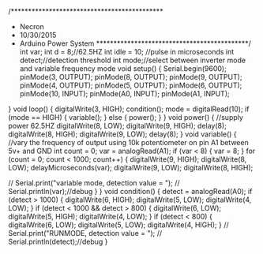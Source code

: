 
/********************************************
 * Necron
 * 10/30/2015
 * Arduino Power System
 ********************************************/
int var;
int d = 8;//62.5HZ
int idle = 10; //pulse in microseconds
int detect;//detection threshold
int mode;//select between inverter mode and variable frequency mode
void setup() {
  Serial.begin(9600);
  pinMode(3, OUTPUT);
  pinMode(8, OUTPUT);
  pinMode(9, OUTPUT);
  pinMode(4, OUTPUT);
  pinMode(5, OUTPUT);
  pinMode(6, OUTPUT);
  pinMode(10, INPUT);
  pinMode(A0, INPUT);
  pinMode(A1, INPUT);


}
void loop() {
  digitalWrite(3, HIGH);
  condition();
  mode = digitalRead(10);
  if (mode == HIGH) {
    variable();
  }
  else {
    power();
  }
}
void power() { //supply power 62.5HZ
  digitalWrite(8, LOW);
  digitalWrite(9, HIGH);
  delay(8);
  digitalWrite(8, HIGH);
  digitalWrite(9, LOW);
  delay(8);
}
void variable() { //vary the frequency of output using 10k potentiometer on pin A1 between 5v+ and GND
  int count = 0;
  var = analogRead(A1);
  if (var < 8) {
    var = 8;
  }
  for (count = 0; count < 1000; count++) {
    digitalWrite(9, HIGH);
    digitalWrite(8, LOW);
    delayMicroseconds(var);
    digitalWrite(9, LOW);
    digitalWrite(8, HIGH);

//    Serial.print("variable mode, detection value =  ");
//    Serial.println(var);//debug
  }
}
void condition() {
  detect = analogRead(A0);
  if (detect > 1000) {
    digitalWrite(6, HIGH);
    digitalWrite(5, LOW);
    digitalWrite(4, LOW);
  }
  if (detect < 1000 && detect > 800) {
    digitalWrite(6, LOW);
    digitalWrite(5, HIGH);
    digitalWrite(4, LOW);
  }
  if (detect < 800) {
    digitalWrite(6, LOW);
    digitalWrite(5, LOW);
    digitalWrite(4, HIGH);
  }
//  Serial.print("RUNMODE, detection value =  ");
//  Serial.println(detect);//debug
}
